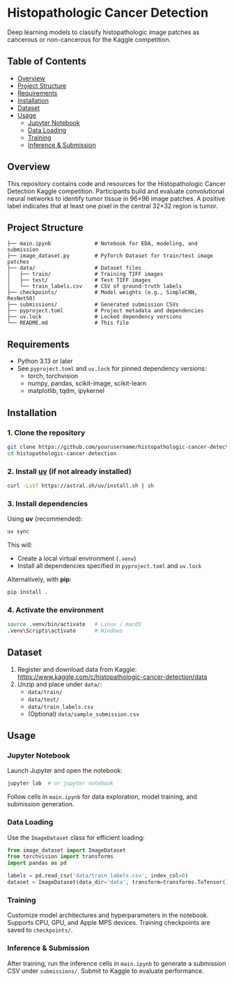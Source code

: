 # Histopathologic Cancer Detection

Deep learning models to classify histopathologic image patches as cancerous or non-cancerous for the Kaggle competition.

## Table of Contents

- [Overview](#overview)
- [Project Structure](#project-structure)
- [Requirements](#requirements)
- [Installation](#installation)
- [Dataset](#dataset)
- [Usage](#usage)
  - [Jupyter Notebook](#jupyter-notebook)
  - [Data Loading](#data-loading)
  - [Training](#training)
  - [Inference & Submission](#inference--submission)

## Overview

This repository contains code and resources for the Histopathologic Cancer Detection Kaggle competition. Participants build and evaluate convolutional neural networks to identify tumor tissue in 96×96 image patches. A positive label indicates that at least one pixel in the central 32×32 region is tumor.

## Project Structure

```
├── main.ipynb              # Notebook for EDA, modeling, and submission
├── image_dataset.py        # PyTorch Dataset for train/test image patches
├── data/                   # Dataset files
│   ├── train/              # Training TIFF images
│   ├── test/               # Test TIFF images
│   └── train_labels.csv    # CSV of ground-truth labels
├── checkpoints/            # Model weights (e.g., SimpleCNN, ResNet50)
├── submissions/            # Generated submission CSVs
├── pyproject.toml          # Project metadata and dependencies
├── uv.lock                 # Locked dependency versions
└── README.md               # This file
```

## Requirements

- Python 3.13 or later
- See `pyproject.toml` and `uv.lock` for pinned dependency versions:
  - torch, torchvision
  - numpy, pandas, scikit-image, scikit-learn
  - matplotlib, tqdm, ipykernel


## Installation

### 1. Clone the repository
```bash
git clone https://github.com/yourusername/histopathologic-cancer-detection.git
cd histopathologic-cancer-detection
```

### 2. Install [uv](https://docs.astral.sh/uv/getting-started/installation/) (if not already installed)
```bash
curl -LsSf https://astral.sh/uv/install.sh | sh
```

### 3. Install dependencies
Using **uv** (recommended):
```bash
uv sync
```

This will:
- Create a local virtual environment (`.venv`)
- Install all dependencies specified in `pyproject.toml` and `uv.lock`

Alternatively, with **pip**:
```bash
pip install .
```
### 4. Activate the environment
```bash
source .venv/bin/activate   # Linux / macOS
.venv\Scripts\activate      # Windows
```

## Dataset

1. Register and download data from Kaggle: https://www.kaggle.com/c/histopathologic-cancer-detection/data
2. Unzip and place under `data/`:
   - `data/train/`
   - `data/test/`
   - `data/train_labels.csv`
   - (Optional) `data/sample_submission.csv`

## Usage

### Jupyter Notebook

Launch Jupyter and open the notebook:

```bash
jupyter lab  # or jupyter notebook
```
Follow cells in `main.ipynb` for data exploration, model training, and submission generation.

### Data Loading

Use the `ImageDataset` class for efficient loading:

```python
from image_dataset import ImageDataset
from torchvision import transforms
import pandas as pd

labels = pd.read_csv('data/train_labels.csv', index_col=0)
dataset = ImageDataset(data_dir='data', transform=transforms.ToTensor(), label_df=labels)
```

### Training

Customize model architectures and hyperparameters in the notebook. Supports CPU, GPU, and Apple MPS devices. Training checkpoints are saved to `checkpoints/`.

### Inference & Submission

After training, run the inference cells in `main.ipynb` to generate a submission CSV under `submissions/`. Submit to Kaggle to evaluate performance.
